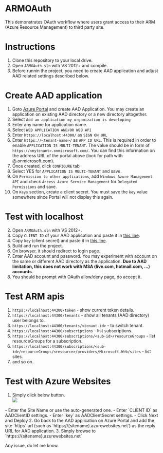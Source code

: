 ARMOAuth
========
This demonstrates OAuth workflow where users grant access to their ARM (Azure Resource Management) to third party site.

Instructions
============
1. Clone this repository to your local drive.
2. Open `ARMOAuth.sln` with VS 2012+ and compile.
3. Before runnin the project, you need to create AAD application and adjust AAD related settings described below.

Create AAD application
======================
1. Goto [Azure Portal](https://manage.windowsazure.com/) and create AAD Application.  You may create an application on existing AAD directory or a new directory altogether.
2. Select `Add an application my organization is developing`
3. Enter any name for application name.
4. Select `WEB APPLICATION AND/OR WEB API`
5. Enter `https://localhost:44300/` as `SIGN ON URL` 
6. Enter `https://<tenant-name>/` as `APP ID URL`.  This is required in order to enable `APPLICATION IS MULTI-TENANT`.  The value should be in form of `https://<mytenant>.onmicrosoft.com/`.  You can find this information on the address URL of the portal above (look for path with @<mytenant>.onmicrosoft.com).
7. Once created, click `CONFIGURE` tab
8. Select YES for `APPLICATION IS MULTI-TENANT` and save.
10. On `Permission to other applications`, add `Windows Azure Management API` and check `Access Azure Service Management` for `Delegated Permissions` and save.
11. On `Keys` section, create a client secret.   You must save the `key` value somewhere since Portal will not display this again.

Test with localhost
===================
2. Open `ARMOAuth.sln` with VS 2012+.
2. Copy `CLIENT ID` of your AAD application and paste it in [this line](https://github.com/suwatch/ARMOAuth/blob/master/Modules/ARMOAuthModule.cs#L26).
3. Copy `key` (client secret) and paste it in [this line](https://github.com/suwatch/ARMOAuth/blob/master/Modules/ARMOAuthModule.cs#L31).
4. Build and run the project.
5. On browser, it should redirect to login page.
6. Enter AAD account and password.  You may experiment with account on the same or different AAD directory as the application. <strong>Due to AAD limitation, this does not work with MSA (live.com, hotmail.com, ...) accounts</strong>.
7. You should be prompt with OAuth allow/deny page, do accept it.

Test ARM apis
=============
1. `https://localhost:44300/token` - show current token details.
2. `https://localhost:44300/tenants` - show all tenants (AAD directory) user belongs to.
3. `https://localhost:44300/tenants/<tenant-id>` - to switch tenant.
4. `https://localhost:44300/subscriptions` - list subscriptions.
5. `https://localhost:44300/subscriptions/<sub-id>/resourceGroups` - list resourceGroups for a subscription.
6. `https://localhost:44300/subscriptions/<sub-id>/resourceGroups/<resource>/providers/Microsoft.Web/sites` - list sites.
7. and so on.. 

Test with Azure Websites
========================
1. Simply click below button.<br/>
   <a href="https://azuredeploy.net/" target="_blank">
    <img src="http://azuredeploy.net/deploybutton.png"/>
  </a>
  - Enter the Site Name or use the auto-generated one.
  - Enter `CLIENT ID` as AADClientID settings.
  - Enter `key` as AADClientSecret settings.
  - Click Next and Deploy
2. Go back to the AAD application on Azure Portal and add the site `https` url (such as `https://{sitename}.azurewebsites.net`) as the reply URL for AAD application.
3. Simply browse to `https://{sitename}.azurewebsites.net`
  
Any issue, do let me know.
